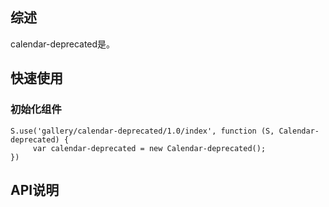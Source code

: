 ## 综述

calendar-deprecated是。

## 快速使用

### 初始化组件

    S.use('gallery/calendar-deprecated/1.0/index', function (S, Calendar-deprecated) {
         var calendar-deprecated = new Calendar-deprecated();
    })

## API说明


